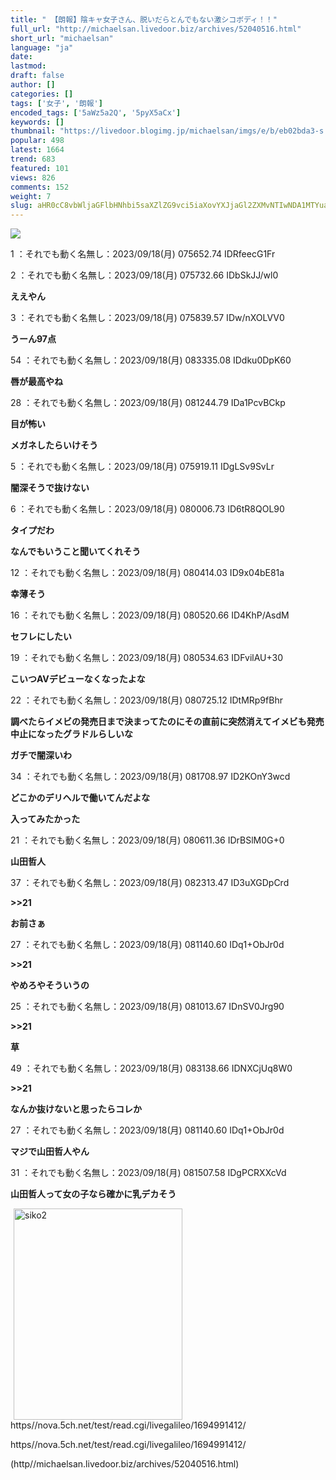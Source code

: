 ```yaml
---
title: " 【朗報】陰キャ女子さん、脱いだらとんでもない激シコボディ！！"
full_url: "http://michaelsan.livedoor.biz/archives/52040516.html"
short_url: "michaelsan"
language: "ja"
date: 
lastmod: 
draft: false
author: []
categories: []
tags: ['女子', '朗報']
encoded_tags: ['5aWz5a2Q', '5pyX5aCx']
keywords: []
thumbnail: "https://livedoor.blogimg.jp/michaelsan/imgs/e/b/eb02bda3-s.jpg"
popular: 498
latest: 1664
trend: 683
featured: 101
views: 826
comments: 152
weight: 7
slug: aHR0cC8vbWljaGFlbHNhbi5saXZlZG9vci5iaXovYXJjaGl2ZXMvNTIwNDA1MTYuaHRtbA==
---
```


![](https://livedoor.blogimg.jp/michaelsan/imgs/e/b/eb02bda3-s.jpg)

<div><p>1 ：それでも動く名無し：2023/09/18(月) 075652.74 IDRfeecG1Fr</p><a title='' target='_blank' href='https//twitter.com/e2dive/status/1454751229653835787'></a><p>2 ：それでも動く名無し：2023/09/18(月) 075732.66 IDbSkJJ/wl0</p><b><p>ええやん</p></b><p>3 ：それでも動く名無し：2023/09/18(月) 075839.57 IDw/nXOLVV0</p><b><p>うーん97点</p></b><p>54 ：それでも動く名無し：2023/09/18(月) 083335.08 IDdku0DpK60</p><b><p>唇が最高やね </p></b><p>28 ：それでも動く名無し：2023/09/18(月) 081244.79 IDa1PcvBCkp</p><p><b><p>目が怖い</p></b></p><p><b><p></p></b></p><b><p>メガネしたらいけそう </p></b><p>5 ：それでも動く名無し：2023/09/18(月) 075919.11 IDgLSv9SvLr</p><b><p>闇深そうで抜けない </p></b><p>6 ：それでも動く名無し：2023/09/18(月) 080006.73 ID6tR8QOL90</p><p><b><p>タイプだわ</p></b></p><p><b><p></p></b></p><b><p>なんでもいうこと聞いてくれそう </p></b><p>12 ：それでも動く名無し：2023/09/18(月) 080414.03 ID9x04bE81a</p><b><p>幸薄そう </p></b><p>16 ：それでも動く名無し：2023/09/18(月) 080520.66 ID4KhP/AsdM</p><b><p>セフレにしたい </p></b><p>19 ：それでも動く名無し：2023/09/18(月) 080534.63 IDFvilAU+30</p><p><b>こいつAVデビューなくなったよな </b></p><p>22 ：それでも動く名無し：2023/09/18(月) 080725.12 IDtMRp9fBhr</p><p><b><p>調べたらイメビの発売日まで決まってたのにその直前に突然消えてイメビも発売中止になったグラドルらしいな</p></b></p><p><b><p></p></b></p><b><p>ガチで闇深いわ </p></b><p>34 ：それでも動く名無し：2023/09/18(月) 081708.97 ID2KOnY3wcd</p><p><b><p>どこかのデリヘルで働いてんだよな</p></b></p><p><b><p></p></b></p><b><p>入ってみたかった </p></b><p>21 ：それでも動く名無し：2023/09/18(月) 080611.36 IDrBSlM0G+0</p><p><b>山田哲人</b></p><b></b><p>37 ：それでも動く名無し：2023/09/18(月) 082313.47 ID3uXGDpCrd</p><p><b><p>>>21</p></b></p><p><b><p></p></b></p><b><p>お前さぁ </p></b><p>27 ：それでも動く名無し：2023/09/18(月) 081140.60 IDq1+ObJr0d</p><p><b><p>>>21</p></b></p><p><b><p></p></b></p><b><p>やめろやそういうの </p></b><p>25 ：それでも動く名無し：2023/09/18(月) 081013.67 IDnSV0Jrg90</p><p><b><p>>>21</p></b></p><p><b><p></p></b></p><b><p>草 </p></b><p>49 ：それでも動く名無し：2023/09/18(月) 083138.66 IDNXCjUq8W0</p><p><b><p>>>21</p></b></p><p><b><p></p></b></p><b><p>なんか抜けないと思ったらコレか </p></b><p>27 ：それでも動く名無し：2023/09/18(月) 081140.60 IDq1+ObJr0d</p><b><p>マジで山田哲人やん</p></b><p>31 ：それでも動く名無し：2023/09/18(月) 081507.58 IDgPCRXXcVd</p><b><p>山田哲人って女の子なら確かに乳デカそう </p></b><img class='pict' hspace='5' alt='siko2' border='0' height='338' width='270' src='https//livedoor.blogimg.jp/michaelsan/imgs/3/f/3f1a4984.jpg'>https//nova.5ch.net/test/read.cgi/livegalileo/1694991412/<br clear='all'> <p id='a6850dc6aefc0d5bbff2bea180d92d89'> </p> <p id='a6850dc6aefc0d5bbff2bea180d92d89'> </p> <p class='alistcloud-container-6795'></p> <p>https//nova.5ch.net/test/read.cgi/livegalileo/1694991412/</p></div>

(http//michaelsan.livedoor.biz/archives/52040516.html)
